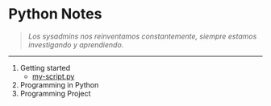 # Python Notes
> _Los sysadmins nos reinventamos constantemente, siempre estamos investigando y aprendiendo._
___
1. Getting started
   - [my-script.py](https://github.com/rootzilopochtli/python-notes/blob/main/getting_started/my-script.py) 
2. Programming in Python
3. Programming Project
